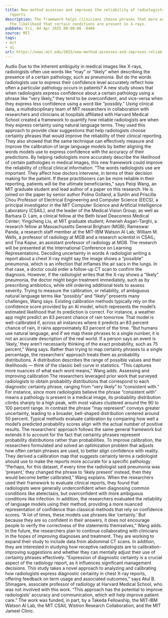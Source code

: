 ```yaml
---
title: New method assesses and improves the reliability of radiologists’ diagnostic
  reports
description: The framework helps clinicians choose phrases that more accurately reflect
  the likelihood that certain conditions are present in X-rays.
pubDate: Fri, 04 Apr 2025 00:00:00 -0400
source: MIT
tags:
- mit
- ai
url: https://news.mit.edu/2025/new-method-assesses-and-improves-reliability-radiologists-diagnostic-reports-0404
---
```


Audio
Due to the inherent ambiguity in medical images like X-rays, radiologists often use words like “may” or “likely” when describing the presence of a certain pathology, such as pneumonia.
But do the words radiologists use to express their confidence level accurately reflect how often a particular pathology occurs in patients? A new study shows that when radiologists express confidence about a certain pathology using a phrase like “very likely,” they tend to be overconfident, and vice-versa when they express less confidence using a word like “possibly.”
Using clinical data, a multidisciplinary team of MIT researchers in collaboration with researchers and clinicians at hospitals affiliated with Harvard Medical School created a framework to quantify how reliable radiologists are when they express certainty using natural language terms.
They used this approach to provide clear suggestions that help radiologists choose certainty phrases that would improve the reliability of their clinical reporting. They also showed that the same technique can effectively measure and improve the calibration of large language models by better aligning the words models use to express confidence with the accuracy of their predictions.
By helping radiologists more accurately describe the likelihood of certain pathologies in medical images, this new framework could improve the reliability of critical clinical information.
“The words radiologists use are important. They affect how doctors intervene, in terms of their decision making for the patient. If these practitioners can be more reliable in their reporting, patients will be the ultimate beneficiaries,” says Peiqi Wang, an MIT graduate student and lead author of a paper on this research.
He is joined on the paper by senior author Polina Golland, a Sunlin and Priscilla Chou Professor of Electrical Engineering and Computer Science (EECS), a principal investigator in the MIT Computer Science and Artificial Intelligence Laboratory (CSAIL), and the leader of the Medical Vision Group; as well as Barbara D. Lam, a clinical fellow at the Beth Israel Deaconess Medical Center; Yingcheng Liu, at MIT graduate student; Ameneh Asgari-Targhi, a research fellow at Massachusetts General Brigham (MGB); Rameswar Panda, a research staff member at the MIT-IBM Watson AI Lab; William M. Wells, a professor of radiology at MGB and a research scientist in CSAIL; and Tina Kapur, an assistant professor of radiology at MGB. The research will be presented at the International Conference on Learning Representations.
Decoding uncertainty in words
A radiologist writing a report about a chest X-ray might say the image shows a “possible” pneumonia, which is an infection that inflames the air sacs in the lungs. In that case, a doctor could order a follow-up CT scan to confirm the diagnosis.
However, if the radiologist writes that the X-ray shows a “likely” pneumonia, the doctor might begin treatment immediately, such as by prescribing antibiotics, while still ordering additional tests to assess severity.
Trying to measure the calibration, or reliability, of ambiguous natural language terms like “possibly” and “likely” presents many challenges, Wang says.
Existing calibration methods typically rely on the confidence score provided by an AI model, which represents the model’s estimated likelihood that its prediction is correct.
For instance, a weather app might predict an 83 percent chance of rain tomorrow. That model is well-calibrated if, across all instances where it predicts an 83 percent chance of rain, it rains approximately 83 percent of the time.
“But humans use natural language, and if we map these phrases to a single number, it is not an accurate description of the real world. If a person says an event is ‘likely,’ they aren’t necessarily thinking of the exact probability, such as 75 percent,” Wang says.
Rather than trying to map certainty phrases to a single percentage, the researchers’ approach treats them as probability distributions. A distribution describes the range of possible values and their likelihoods — think of the classic bell curve in statistics.
“This captures more nuances of what each word means,” Wang adds.
Assessing and improving calibration
The researchers leveraged prior work that surveyed radiologists to obtain probability distributions that correspond to each diagnostic certainty phrase, ranging from “very likely” to “consistent with.”
For instance, since more radiologists believe the phrase “consistent with” means a pathology is present in a medical image, its probability distribution climbs sharply to a high peak, with most values clustered around the 90 to 100 percent range.
In contrast the phrase “may represent” conveys greater uncertainty, leading to a broader, bell-shaped distribution centered around 50 percent.
Typical methods evaluate calibration by comparing how well a model’s predicted probability scores align with the actual number of positive results.
The researchers’ approach follows the same general framework but extends it to account for the fact that certainty phrases represent probability distributions rather than probabilities.
To improve calibration, the researchers formulated and solved an optimization problem that adjusts how often certain phrases are used, to better align confidence with reality.
They derived a calibration map that suggests certainty terms a radiologist should use to make the reports more accurate for a specific pathology.
“Perhaps, for this dataset, if every time the radiologist said pneumonia was ‘present,’ they changed the phrase to ‘likely present’ instead, then they would become better calibrated,” Wang explains.
When the researchers used their framework to evaluate clinical reports, they found that radiologists were generally underconfident when diagnosing common conditions like atelectasis, but overconfident with more ambiguous conditions like infection.
In addition, the researchers evaluated the reliability of language models using their method, providing a more nuanced representation of confidence than classical methods that rely on confidence scores.
“A lot of times, these models use phrases like ‘certainly.’ But because they are so confident in their answers, it does not encourage people to verify the correctness of the statements themselves,” Wang adds.
In the future, the researchers plan to continue collaborating with clinicians in the hopes of improving diagnoses and treatment. They are working to expand their study to include data from abdominal CT scans.
In addition, they are interested in studying how receptive radiologists are to calibration-improving suggestions and whether they can mentally adjust their use of certainty phrases effectively.
“Expression of diagnostic certainty is a crucial aspect of the radiology report, as it influences significant management decisions. This study takes a novel approach to analyzing and calibrating how radiologists express diagnostic certainty in chest X-ray reports, offering feedback on term usage and associated outcomes,” says Atul B. Shinagare, associate professor of radiology at Harvard Medical School, who was not involved with this work. “This approach has the potential to improve radiologists’ accuracy and communication, which will help improve patient care.”
The work was funded, in part, by a Takeda Fellowship, the MIT-IBM Watson AI Lab, the MIT CSAIL Wistron Research Collaboration, and the MIT Jameel Clinic.